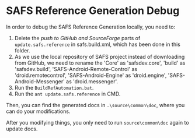 # SAFS Reference Generation Debug

In order to debug the SAFS Reference Generation locally, you need to:

1. Delete the *push to GitHub and SourceForge* parts of `update.safs.reference` in safs.build.xml, which has been done in this folder.
2. As we use the local repository of SAFS project instead of downloading from GitHub, we need to rename the 'Core' as 'safsdev.core', 'build' as 'safsdev.build', 'SAFS-Android-Remote-Control' as 'droid.remotecontrol', 'SAFS-Android-Engine' as 'droid.engine', 'SAFS-Android-Messenger' as 'droid.messenger'.
3. Run the `BuildRefAutomation.bat`.
4. Run the `ant update.safs.reference` in CMD.

Then, you can find the generated docs in `.\source\common\doc`, where you can do your modifications.

After you modifying things, you only need to run `source\common\doc` again to update docs.
